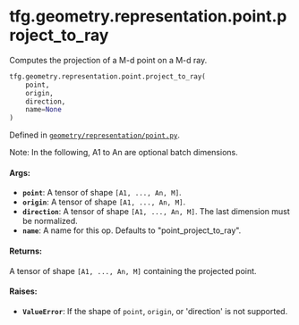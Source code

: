 <div itemscope itemtype="http://developers.google.com/ReferenceObject">
<meta itemprop="name" content="tfg.geometry.representation.point.project_to_ray" />
<meta itemprop="path" content="Stable" />
</div>

# tfg.geometry.representation.point.project_to_ray

Computes the projection of a M-d point on a M-d ray.

``` python
tfg.geometry.representation.point.project_to_ray(
    point,
    origin,
    direction,
    name=None
)
```



Defined in [`geometry/representation/point.py`](https://cs.corp.google.com/#piper///depot/google3/third_party/py/tensorflow_graphics/geometry/representation/point.py).

<!-- Placeholder for "Used in" -->

Note:
  In the following, A1 to An are optional batch dimensions.

#### Args:

* <b>`point`</b>: A tensor of shape `[A1, ..., An, M]`.
* <b>`origin`</b>: A tensor of shape `[A1, ..., An, M]`.
* <b>`direction`</b>: A tensor of shape `[A1, ..., An, M]`. The last dimension must be
    normalized.
* <b>`name`</b>: A name for this op. Defaults to "point_project_to_ray".


#### Returns:

A tensor of shape `[A1, ..., An, M]` containing the projected point.


#### Raises:

* <b>`ValueError`</b>: If the shape of `point`, `origin`, or 'direction' is not
  supported.